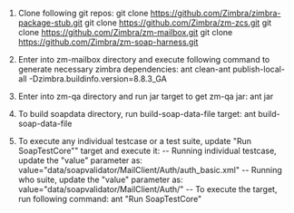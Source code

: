 1. Clone following git repos:
git clone https://github.com/Zimbra/zimbra-package-stub.git 
git clone https://github.com/Zimbra/zm-zcs.git
git clone https://github.com/Zimbra/zm-mailbox.git
git clone https://github.com/Zimbra/zm-soap-harness.git

2. Enter into zm-mailbox directory and execute following command to generate necessary zimbra dependencies:
   ant clean-ant publish-local-all -Dzimbra.buildinfo.version=8.8.3_GA

3. Enter into zm-qa directory and run jar target to get zm-qa jar:
   ant jar

4. To build soapdata directory, run build-soap-data-file target:
   ant build-soap-data-file

5. To execute any individual testcase or a test suite, update "Run SoapTestCore"" target and execute it:
 -- Running individual testcase, update the "value" parameter as:
	value="data/soapvalidator/MailClient/Auth/auth_basic.xml"
 -- Running who suite, update the "value" parameter as:
	value="data/soapvalidator/MailClient/Auth/"
 -- To execute the target, run following command:
	ant "Run SoapTestCore"
